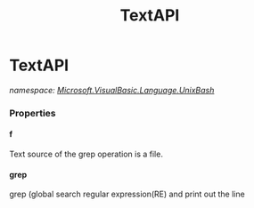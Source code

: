 ﻿---
title: TextAPI
---

# TextAPI
_namespace: [Microsoft.VisualBasic.Language.UnixBash](N-Microsoft.VisualBasic.Language.UnixBash.html)_





### Properties

#### f
Text source of the grep operation is a file.
#### grep
grep (global search regular expression(RE) and print out the line

